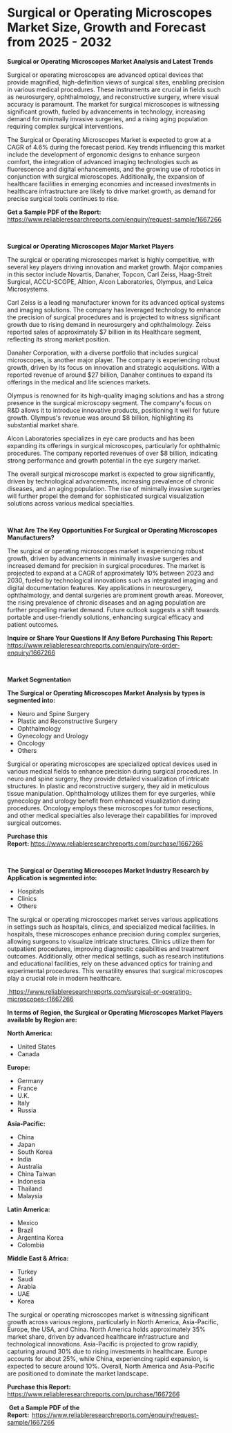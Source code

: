 <p><h1>Surgical or Operating Microscopes Market Size, Growth and Forecast from 2025 - 2032</h1></p><p><strong>Surgical or Operating Microscopes Market Analysis and Latest Trends</strong></p>
<p><p>Surgical or operating microscopes are advanced optical devices that provide magnified, high-definition views of surgical sites, enabling precision in various medical procedures. These instruments are crucial in fields such as neurosurgery, ophthalmology, and reconstructive surgery, where visual accuracy is paramount. The market for surgical microscopes is witnessing significant growth, fueled by advancements in technology, increasing demand for minimally invasive surgeries, and a rising aging population requiring complex surgical interventions. </p><p>The Surgical or Operating Microscopes Market is expected to grow at a CAGR of 4.6% during the forecast period. Key trends influencing this market include the development of ergonomic designs to enhance surgeon comfort, the integration of advanced imaging technologies such as fluorescence and digital enhancements, and the growing use of robotics in conjunction with surgical microscopes. Additionally, the expansion of healthcare facilities in emerging economies and increased investments in healthcare infrastructure are likely to drive market growth, as demand for precise surgical tools continues to rise.</p></p>
<p><strong>Get a Sample PDF of the Report:&nbsp;</strong> <a href="https://www.reliableresearchreports.com/enquiry/request-sample/1667266?utm_campaign=2251&utm_medium=2&utm_source=Github&utm_content=ia&utm_term=18042025&utm_id=surgical-or-operating-microscopes">https://www.reliableresearchreports.com/enquiry/request-sample/1667266</a></p>
<p>&nbsp;</p>
<p><strong>Surgical or Operating Microscopes Major Market Players</strong></p>
<p><p>The surgical or operating microscopes market is highly competitive, with several key players driving innovation and market growth. Major companies in this sector include Novartis, Danaher, Topcon, Carl Zeiss, Haag-Streit Surgical, ACCU-SCOPE, Alltion, Alcon Laboratories, Olympus, and Leica Microsystems.</p><p>Carl Zeiss is a leading manufacturer known for its advanced optical systems and imaging solutions. The company has leveraged technology to enhance the precision of surgical procedures and is projected to witness significant growth due to rising demand in neurosurgery and ophthalmology. Zeiss reported sales of approximately $7 billion in its Healthcare segment, reflecting its strong market position.</p><p>Danaher Corporation, with a diverse portfolio that includes surgical microscopes, is another major player. The company is experiencing robust growth, driven by its focus on innovation and strategic acquisitions. With a reported revenue of around $27 billion, Danaher continues to expand its offerings in the medical and life sciences markets.</p><p>Olympus is renowned for its high-quality imaging solutions and has a strong presence in the surgical microscopy segment. The company's focus on R&D allows it to introduce innovative products, positioning it well for future growth. Olympus's revenue was around $8 billion, highlighting its substantial market share.</p><p>Alcon Laboratories specializes in eye care products and has been expanding its offerings in surgical microscopes, particularly for ophthalmic procedures. The company reported revenues of over $8 billion, indicating strong performance and growth potential in the eye surgery market.</p><p>The overall surgical microscope market is expected to grow significantly, driven by technological advancements, increasing prevalence of chronic diseases, and an aging population. The rise of minimally invasive surgeries will further propel the demand for sophisticated surgical visualization solutions across various medical specialties.</p></p>
<p>&nbsp;</p>
<p><strong>What Are The Key Opportunities For Surgical or Operating Microscopes Manufacturers?</strong></p>
<p><p>The surgical or operating microscopes market is experiencing robust growth, driven by advancements in minimally invasive surgeries and increased demand for precision in surgical procedures. The market is projected to expand at a CAGR of approximately 10% between 2023 and 2030, fueled by technological innovations such as integrated imaging and digital documentation features. Key applications in neurosurgery, ophthalmology, and dental surgeries are prominent growth areas. Moreover, the rising prevalence of chronic diseases and an aging population are further propelling market demand. Future outlook suggests a shift towards portable and user-friendly solutions, enhancing surgical efficacy and patient outcomes.</p></p>
<p><strong>Inquire or Share Your Questions If Any Before Purchasing This Report:</strong> <a href="https://www.reliableresearchreports.com/enquiry/pre-order-enquiry/1667266?utm_campaign=2251&utm_medium=2&utm_source=Github&utm_content=ia&utm_term=18042025&utm_id=surgical-or-operating-microscopes">https://www.reliableresearchreports.com/enquiry/pre-order-enquiry/1667266</a></p>
<p>&nbsp;</p>
<p><strong>Market Segmentation</strong></p>
<p><strong>The Surgical or Operating Microscopes Market Analysis by types is segmented into:</strong></p>
<p><ul><li>Neuro and Spine Surgery</li><li>Plastic and Reconstructive Surgery</li><li>Ophthalmology</li><li>Gynecology and Urology</li><li>Oncology</li><li>Others</li></ul></p>
<p><p>Surgical or operating microscopes are specialized optical devices used in various medical fields to enhance precision during surgical procedures. In neuro and spine surgery, they provide detailed visualization of intricate structures. In plastic and reconstructive surgery, they aid in meticulous tissue manipulation. Ophthalmology utilizes them for eye surgeries, while gynecology and urology benefit from enhanced visualization during procedures. Oncology employs these microscopes for tumor resections, and other medical specialties also leverage their capabilities for improved surgical outcomes.</p></p>
<p><strong>Purchase this Report:&nbsp;</strong><a href="https://www.reliableresearchreports.com/purchase/1667266?utm_campaign=2251&utm_medium=2&utm_source=Github&utm_content=ia&utm_term=18042025&utm_id=surgical-or-operating-microscopes">https://www.reliableresearchreports.com/purchase/1667266</a></p>
<p>&nbsp;</p>
<p><strong>The Surgical or Operating Microscopes Market Industry Research by Application is segmented into:</strong></p>
<p><ul><li>Hospitals</li><li>Clinics</li><li>Others</li></ul></p>
<p><p>The surgical or operating microscopes market serves various applications in settings such as hospitals, clinics, and specialized medical facilities. In hospitals, these microscopes enhance precision during complex surgeries, allowing surgeons to visualize intricate structures. Clinics utilize them for outpatient procedures, improving diagnostic capabilities and treatment outcomes. Additionally, other medical settings, such as research institutions and educational facilities, rely on these advanced optics for training and experimental procedures. This versatility ensures that surgical microscopes play a crucial role in modern healthcare.</p></p>
<p><a href="https://www.reliableresearchreports.com/surgical-or-operating-microscopes-r1667266?utm_campaign=2251&utm_medium=2&utm_source=Github&utm_content=ia&utm_term=18042025&utm_id=surgical-or-operating-microscopes">&nbsp;https://www.reliableresearchreports.com/surgical-or-operating-microscopes-r1667266</a></p>
<p><strong>In terms of Region, the Surgical or Operating Microscopes Market Players available by Region are:</strong></p>
<p>
    <p> <strong> North America: </strong>
        <ul>
            <li>United States</li>
            <li>Canada</li>
        </ul>
        </p> 
    <p> <strong> Europe: </strong>
        <ul>
            <li>Germany</li>
            <li>France</li>
            <li>U.K.</li>
            <li>Italy</li>
            <li>Russia</li>
        </ul>
        </p> 
    <p> <strong> Asia-Pacific: </strong>
        <ul>
            <li>China</li>
            <li>Japan</li>
            <li>South Korea</li>
            <li>India</li>
            <li>Australia</li>
            <li>China Taiwan</li>
            <li>Indonesia</li>
            <li>Thailand</li>
            <li>Malaysia</li>
        </ul>
        </p> 
    <p> <strong> Latin America: </strong>
        <ul>
            <li>Mexico</li>
            <li>Brazil</li>
            <li>Argentina Korea</li>
            <li>Colombia</li>
        </ul>
        </p> 
    <p> <strong> Middle East & Africa: </strong>
        <ul>
            <li>Turkey</li>
            <li>Saudi</li>
            <li>Arabia</li>
            <li>UAE</li>
            <li>Korea</li>
        </ul>
    </p>
    </p>
<p><p>The surgical or operating microscopes market is witnessing significant growth across various regions, particularly in North America, Asia-Pacific, Europe, the USA, and China. North America holds approximately 35% market share, driven by advanced healthcare infrastructure and technological innovations. Asia-Pacific is projected to grow rapidly, capturing around 30% due to rising investments in healthcare. Europe accounts for about 25%, while China, experiencing rapid expansion, is expected to secure around 10%. Overall, North America and Asia-Pacific are positioned to dominate the market landscape.</p></p>
<p><strong>Purchase this Report: </strong><a href="https://www.reliableresearchreports.com/purchase/1667266?utm_campaign=2251&utm_medium=2&utm_source=Github&utm_content=ia&utm_term=18042025&utm_id=surgical-or-operating-microscopes">https://www.reliableresearchreports.com/purchase/1667266</a></p>
<p>&nbsp;<strong>Get a Sample PDF of the Report:&nbsp;&nbsp;</strong><a href="https://www.reliableresearchreports.com/enquiry/request-sample/1667266?utm_campaign=2251&utm_medium=2&utm_source=Github&utm_content=ia&utm_term=18042025&utm_id=surgical-or-operating-microscopes">https://www.reliableresearchreports.com/enquiry/request-sample/1667266</a></p>
<p><strong></strong></p>
<p><p></p><p></p><p></p></p>